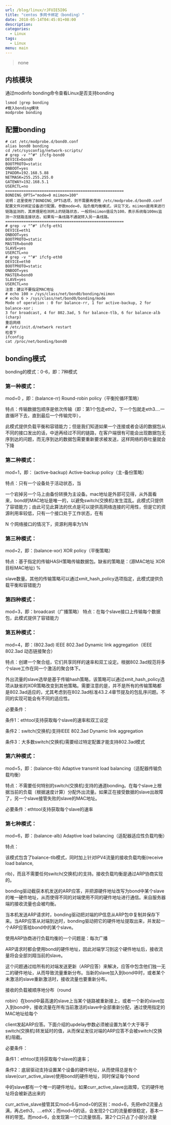 ```yaml
---
url: /blog/linux/rJFUIE5I0G
title: "centos 多网卡绑定（bonding）"
date: 2018-05-14T04:45:01+08:00
description:
categories:
  - Linux
tags:
  - Linux
menu: main
---
```


> none

## 内核模块

通过modinfo bonding命令查看Linux是否支持bonding

```
lsmod |grep bonding
#载入bonding模块
modprobe bonding

```

## 配置bonding

```
# cat /etc/modprobe.d/bond0.conf
alias bond0 bonding
cd /etc/sysconfig/network-scripts/
# grep -v "^#" ifcfg-bond0
DEVICE=bond0
BOOTPROTO=static
ONBOOT=yes
IPADDR=192.168.5.88
NETMASK=255.255.255.0
GATEWAY=192.168.5.1
USERCTL=no
====================================================
BONDING_OPTS="mode=0 miimon=100"
说明：这里使用了BONDING_OPTS选项，则不需要再使用 /etc/modprobe.d/bond0.conf 配置文件对绑定设备进行配置。参数mode=0，指负载均衡模式，详见下文。miimon是用来进行链路监测的，其原理是检测网上的链路状态，一般将miimon值设为100，表示系统每100ms监测一次链路连接状态，如果有一条线路不通就转入另一条线路。
====================================================
# grep -v "^#" ifcfg-eth1
DEVICE=eth1
ONBOOT=yes
BOOTPROTO=static
MASTER=bond0
SLAVE=yes
USERCTL=no
# grep -v "^#" ifcfg-eth0
DEVICE=eth0
BOOTPROTO=static
ONBOOT=yes
MASTER=bond0
SLAVE=yes
USERCTL=no
注意：建议不要指定MAC地址
# echo 100 > /sys/class/net/bond0/bonding/miimon
# echo 6 > /sys/class/net/bond0/bonding/mode
Mode of operation : 0 for balance-rr, 1 for active-backup, 2 for balance-xor；
3 for broadcast, 4 for 802.3ad, 5 for balance-tlb, 6 for balance-alb (charp)
重启网络
# /etc/init.d/network restart
检查下
ifconfig
cat /proc/net/bonding/bond0

```

## bonding模式

bonding的模式：0-6，即：7种模式

### 第一种模式：

mod=0 ，即：(balance-rr) Round-robin policy（平衡抡循环策略）

特点：传输数据包顺序是依次传输（即：第1个包走eth2，下一个包就走eth3….一直循环下去，直到最后一个传输完毕），

此模式提供负载平衡和容错能力；但是我们知道如果一个连接或者会话的数据包从不同的接口发出的话，中途再经过不同的链路，在客户端很有可能会出现数据包无序到达的问题，而无序到达的数据包需要重新要求被发送，这样网络的吞吐量就会下降

### 第二种模式：

mod=1，即： (active-backup) Active-backup policy（主-备份策略）

特点：只有一个设备处于活动状态，当

一个宕掉另一个马上由备份转换为主设备。mac地址是外部可见得，从外面看来，bond的MAC地址是唯一的，以避免switch(交换机)发生混乱。此模式只提供了容错能力；由此可见此算法的优点是可以提供高网络连接的可用性，但是它的资源利用率较低，只有一个接口处于工作状态，在有

N 个网络接口的情况下，资源利用率为1/N

### 第三种模式：

mod=2，即：(balance-xor) XOR policy（平衡策略）

特点：基于指定的传输HASH策略传输数据包。缺省的策略是：(源MAC地址 XOR 目标MAC地址) %

slave数量。其他的传输策略可以通过xmit_hash_policy选项指定，此模式提供负载平衡和容错能力

### 第四种模式：

mod=3，即：broadcast（广播策略） 特点：在每个slave接口上传输每个数据包，此模式提供了容错能力

### 第五种模式：

mod=4，即：(802.3ad) IEEE 802.3ad Dynamic link aggregation（IEEE 802.3ad 动态链接聚合）

特点：创建一个聚合组，它们共享同样的速率和双工设定。根据802.3ad规范将多个slave工作在同一个激活的聚合体下。

外出流量的slave选举是基于传输hash策略，该策略可以通过xmit_hash_policy选项从缺省的XOR策略改变到其他策略。需要注意的是，并不是所有的传输策略都是802.3ad适应的，尤其考虑到在802.3ad标准43.2.4章节提及的包乱序问题。不同的实现可能会有不同的适应性。

必要条件：

条件1：ethtool支持获取每个slave的速率和双工设定

条件2：switch(交换机)支持IEEE 802.3ad Dynamic link aggregation

条件3：大多数switch(交换机)需要经过特定配置才能支持802.3ad模式

### 第六种模式：

mod=5，即：(balance-tlb) Adaptive transmit load balancing（适配器传输负载均衡）

特点：不需要任何特别的switch(交换机)支持的通道bonding。在每个slave上根据当前的负载（根据速度计算）分配外出流量。如果正在接受数据的slave出故障了，另一个slave接管失败的slave的MAC地址。

必要条件：ethtool支持获取每个slave的速率

### 第七种模式：

mod=6，即：(balance-alb) Adaptive load balancing（适配器适应性负载均衡）

特点：

该模式包含了balance-tlb模式，同时加上针对IPV4流量的接收负载均衡(receive load balance,

rlb)，而且不需要任何switch(交换机)的支持。接收负载均衡是通过ARP协商实现的。

bonding驱动截获本机发送的ARP应答，并把源硬件地址改写为bond中某个slave的唯一硬件地址，从而使得不同的对端使用不同的硬件地址进行通信。来自服务器端的接收流量也会被均衡。

当本机发送ARP请求时，bonding驱动把对端的IP信息从ARP包中复制并保存下来。当ARP应答从对端到达时，bonding驱动把它的硬件地址提取出来，并发起一个ARP应答给bond中的某个slave。

使用ARP协商进行负载均衡的一个问题是：每次广播

ARP请求时都会使用bond的硬件地址，因此对端学习到这个硬件地址后，接收流量将会全部刘翔当前的slave。

这个问题通过给所有的对端发送更新（ARP应答）来解决，应答中包含他们独一无二的硬件地址，从而导致流量重新分布。当新的slave加入到bond中时，或者某个未激活的slave重新激活时，接收流量也要重新分布。

接收的负载被顺序地分布（round

robin）在bond中最高速的slave上当某个链路被重新接上，或者一个新的slave加入到bond中，接收流量在所有当前激活的slave中全部重新分配，通过使用指定的MAC地址给每个

client发起ARP应答。下面介绍的updelay参数必须被设置为某个大于等于switch(交换机)转发延时的值，从而保证发往对端的ARP应答不会被switch(交换机)阻截。

必要条件：

条件1：ethtool支持获取每个slave的速率；

条件2：底层驱动支持设置某个设备的硬件地址，从而使得总是有个slave(curr_active_slave)使用bond的硬件地址，同时保证每个bond

中的slave都有一个唯一的硬件地址。如果curr_active_slave出故障，它的硬件地址将会被新选出来的

curr_active_slave接管其实mod=6与mod=0的区别：mod=6，先把eth2流量占满，再占eth3，….ethX；而mod=0的话，会发现2个口的流量都很稳定，基本一样的带宽。而mod=6，会发现第一个口流量很高，第2个口只占了小部分流量